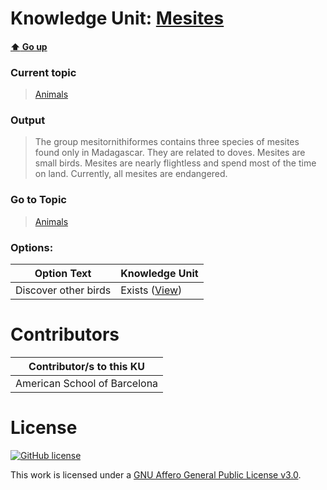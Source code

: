 # Knowledge Unit: [Mesites](../../knowledge_units/animals/mesites.md)

#### [:arrow_up: Go up](../../topics/animals.md)
### Current topic
> [Animals](../../topics/animals.md)
### Output
> The group mesitornithiformes contains three species of mesites found only in Madagascar. They are related to doves. Mesites are small birds. Mesites are nearly flightless and spend most of the time on land. Currently, all mesites are endangered.
### Go to Topic
> [Animals](../../topics/animals.md)

### Options: 

| Option Text | Knowledge Unit |
| - | - |  
| Discover other birds  |  Exists ([View](../../knowledge_units/animals/discover-other-birds.md))  | 

# Contributors

| Contributor/s to this KU |
| - | 
| American School of Barcelona |

# License
[![GitHub license](https://img.shields.io/github/license/inbrainz/cerebro)](https://github.com/inbrainz/cerebro/blob/master/LICENSE)

This work is licensed under a [GNU Affero General Public License v3.0](https://www.gnu.org/licenses/agpl-3.0.txt).